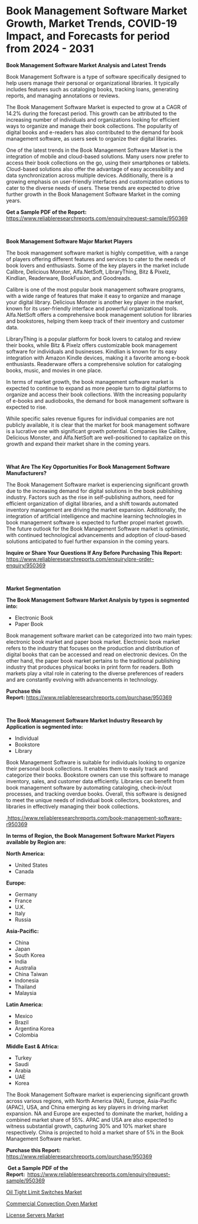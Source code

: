 <p><h1>Book Management Software Market Growth, Market Trends, COVID-19 Impact, and Forecasts for period from 2024 - 2031</h1></p><p><strong>Book Management Software Market Analysis and Latest Trends</strong></p>
<p><p>Book Management Software is a type of software specifically designed to help users manage their personal or organizational libraries. It typically includes features such as cataloging books, tracking loans, generating reports, and managing annotations or reviews.</p><p>The Book Management Software Market is expected to grow at a CAGR of 14.2% during the forecast period. This growth can be attributed to the increasing number of individuals and organizations looking for efficient ways to organize and manage their book collections. The popularity of digital books and e-readers has also contributed to the demand for book management software, as users seek to organize their digital libraries.</p><p>One of the latest trends in the Book Management Software Market is the integration of mobile and cloud-based solutions. Many users now prefer to access their book collections on the go, using their smartphones or tablets. Cloud-based solutions also offer the advantage of easy accessibility and data synchronization across multiple devices. Additionally, there is a growing emphasis on user-friendly interfaces and customization options to cater to the diverse needs of users. These trends are expected to drive further growth in the Book Management Software Market in the coming years.</p></p>
<p><strong>Get a Sample PDF of the Report:&nbsp;</strong> <a href="https://www.reliableresearchreports.com/enquiry/request-sample/950369">https://www.reliableresearchreports.com/enquiry/request-sample/950369</a></p>
<p>&nbsp;</p>
<p><strong>Book Management Software Major Market Players</strong></p>
<p><p>The book management software market is highly competitive, with a range of players offering different features and services to cater to the needs of book lovers and enthusiasts. Some of the key players in the market include Calibre, Delicious Monster, Alfa.NetSoft, LibraryThing, Bitz & Pixelz, Kindlian, Readerware, BookFusion, and Goodreads.</p><p>Calibre is one of the most popular book management software programs, with a wide range of features that make it easy to organize and manage your digital library. Delicious Monster is another key player in the market, known for its user-friendly interface and powerful organizational tools. Alfa.NetSoft offers a comprehensive book management solution for libraries and bookstores, helping them keep track of their inventory and customer data.</p><p>LibraryThing is a popular platform for book lovers to catalog and review their books, while Bitz & Pixelz offers customizable book management software for individuals and businesses. Kindlian is known for its easy integration with Amazon Kindle devices, making it a favorite among e-book enthusiasts. Readerware offers a comprehensive solution for cataloging books, music, and movies in one place.</p><p>In terms of market growth, the book management software market is expected to continue to expand as more people turn to digital platforms to organize and access their book collections. With the increasing popularity of e-books and audiobooks, the demand for book management software is expected to rise.</p><p>While specific sales revenue figures for individual companies are not publicly available, it is clear that the market for book management software is a lucrative one with significant growth potential. Companies like Calibre, Delicious Monster, and Alfa.NetSoft are well-positioned to capitalize on this growth and expand their market share in the coming years.</p></p>
<p>&nbsp;</p>
<p><strong>What Are The Key Opportunities For Book Management Software Manufacturers?</strong></p>
<p><p>The Book Management Software market is experiencing significant growth due to the increasing demand for digital solutions in the book publishing industry. Factors such as the rise in self-publishing authors, need for efficient organization of digital libraries, and a shift towards automated inventory management are driving the market expansion. Additionally, the integration of artificial intelligence and machine learning technologies in book management software is expected to further propel market growth. The future outlook for the Book Management Software market is optimistic, with continued technological advancements and adoption of cloud-based solutions anticipated to fuel further expansion in the coming years.</p></p>
<p><strong>Inquire or Share Your Questions If Any Before Purchasing This Report:</strong> <a href="https://www.reliableresearchreports.com/enquiry/pre-order-enquiry/950369">https://www.reliableresearchreports.com/enquiry/pre-order-enquiry/950369</a></p>
<p>&nbsp;</p>
<p><strong>Market Segmentation</strong></p>
<p><strong>The Book Management Software Market Analysis by types is segmented into:</strong></p>
<p><ul><li>Electronic Book</li><li>Paper Book</li></ul></p>
<p><p>Book management software market can be categorized into two main types: electronic book market and paper book market. Electronic book market refers to the industry that focuses on the production and distribution of digital books that can be accessed and read on electronic devices. On the other hand, the paper book market pertains to the traditional publishing industry that produces physical books in print form for readers. Both markets play a vital role in catering to the diverse preferences of readers and are constantly evolving with advancements in technology.</p></p>
<p><strong>Purchase this Report:&nbsp;</strong><a href="https://www.reliableresearchreports.com/purchase/950369">https://www.reliableresearchreports.com/purchase/950369</a></p>
<p>&nbsp;</p>
<p><strong>The Book Management Software Market Industry Research by Application is segmented into:</strong></p>
<p><ul><li>Individual</li><li>Bookstore</li><li>Library</li></ul></p>
<p><p>Book Management Software is suitable for individuals looking to organize their personal book collections. It enables them to easily track and categorize their books. Bookstore owners can use this software to manage inventory, sales, and customer data efficiently. Libraries can benefit from book management software by automating cataloging, check-in/out processes, and tracking overdue books. Overall, this software is designed to meet the unique needs of individual book collectors, bookstores, and libraries in effectively managing their book collections.</p></p>
<p><a href="https://www.reliableresearchreports.com/book-management-software-r950369">&nbsp;https://www.reliableresearchreports.com/book-management-software-r950369</a></p>
<p><strong>In terms of Region, the Book Management Software Market Players available by Region are:</strong></p>
<p>
    <p> <strong> North America: </strong>
        <ul>
            <li>United States</li>
            <li>Canada</li>
        </ul>
        </p> 
    <p> <strong> Europe: </strong>
        <ul>
            <li>Germany</li>
            <li>France</li>
            <li>U.K.</li>
            <li>Italy</li>
            <li>Russia</li>
        </ul>
        </p> 
    <p> <strong> Asia-Pacific: </strong>
        <ul>
            <li>China</li>
            <li>Japan</li>
            <li>South Korea</li>
            <li>India</li>
            <li>Australia</li>
            <li>China Taiwan</li>
            <li>Indonesia</li>
            <li>Thailand</li>
            <li>Malaysia</li>
        </ul>
        </p> 
    <p> <strong> Latin America: </strong>
        <ul>
            <li>Mexico</li>
            <li>Brazil</li>
            <li>Argentina Korea</li>
            <li>Colombia</li>
        </ul>
        </p> 
    <p> <strong> Middle East & Africa: </strong>
        <ul>
            <li>Turkey</li>
            <li>Saudi</li>
            <li>Arabia</li>
            <li>UAE</li>
            <li>Korea</li>
        </ul>
    </p>
    </p>
<p><p>The Book Management Software market is experiencing significant growth across various regions, with North America (NA), Europe, Asia-Pacific (APAC), USA, and China emerging as key players in driving market expansion. NA and Europe are expected to dominate the market, holding a combined market share of 55%. APAC and USA are also expected to witness substantial growth, capturing 30% and 10% market share respectively. China is projected to hold a market share of 5% in the Book Management Software market.</p></p>
<p><strong>Purchase this Report: </strong><a href="https://www.reliableresearchreports.com/purchase/950369">https://www.reliableresearchreports.com/purchase/950369</a></p>
<p>&nbsp;<strong>Get a Sample PDF of the Report:&nbsp;&nbsp;</strong><a href="https://www.reliableresearchreports.com/enquiry/request-sample/950369">https://www.reliableresearchreports.com/enquiry/request-sample/950369</a></p>
<p><strong></strong></p>
<p><p><a href="https://www.linkedin.com/pulse/oil-tight-limit-switches-market-size-cagr-trends-2024-2030-j3ypc">Oil Tight Limit Switches Market</a></p><p><a href="https://www.linkedin.com/pulse/commercial-convection-oven-market-exploring-share-trends-future-tb7ce">Commercial Convection Oven Market</a></p><p><a href="https://www.linkedin.com/pulse/license-servers-market-insights-cagr-trends-growth-strategies-sghne">License Servers Market</a></p></p>